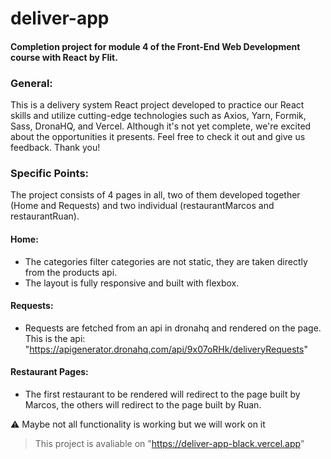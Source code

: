 # deliver-app
#### Completion project for module 4 of the Front-End Web Development course with React by Flit.

### General:
This is a delivery system React project developed to practice our React skills and utilize cutting-edge technologies such as Axios, Yarn, Formik, Sass, DronaHQ, and Vercel. Although it's not yet complete, we're excited about the opportunities it presents. Feel free to check it out and give us feedback. Thank you!

### Specific Points:
The project consists of 4 pages in all, two of them developed together (Home and Requests) and two individual (restaurantMarcos and restaurantRuan).
#### Home:
- The categories filter categories are not static, they are taken directly from the products api.
- The layout is fully responsive and built with flexbox.

#### Requests:
- Requests are fetched from an api in dronahq and rendered on the page. This is the api: "https://apigenerator.dronahq.com/api/9x07oRHk/deliveryRequests"

#### Restaurant Pages:
- The first restaurant to be rendered will redirect to the page built by Marcos, the others will redirect to the page built by Ruan.

⚠️ Maybe not all functionality is working but we will work on it

> This project is avaliable on "https://deliver-app-black.vercel.app"